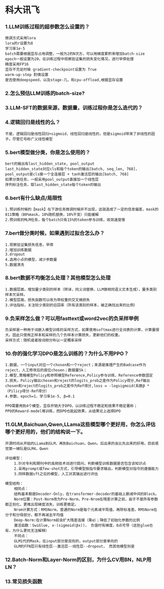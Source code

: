 # 科大讯飞
### 1.LLM训练过程的超参数怎么设置的？
    微调方式采用lora
    lora的r设置为8
    学习率1e-5
    batch需要根据显存占用调整，一般为2的N次方，可以用梯度累积来增加batch-size
    epoch一般设置为20，在训练过程中观察验证集的损失变化情况，进行早停处理
    精度采用FP16
    显存不充足时候 gradient-checkpoint设置为 True
    warm-up-step 酌情设置
    是否使用deepspeed，以及stage-几，和cpu-offload,根据显存设置
### 2.怎么预估LLM训练的batch-size?
    
### 3.LLM-SFT的数据来源，数据量，训练过程你是怎么迭代的？

### 4.逻辑回归是线性的么？
    不是，逻辑回归是线性回归+sigmoid，线性回归是线性的，但是sigmoid带来了非线性的因子。尽管它号称广义线性模型
### 5.bert模型做分类，你是怎么使用的？
    bert的输出有last_hidden_state, pool_output
    last_hidden_state对应cls和每个token的输出[batch, seq_len, 768]，pool_output是cls接一个全连接层 + tanh激活层的输出[batch, 768]
    如果分类任务，一般采用pool_output直接加一个线性层
    序列标注任务，取last_hidden_state每个token的输出
### 6.bert有什么缺点/局限性
    1.预训练时候的【mask】在下游任务微调时候并不出现，这就造成了一定的信息偏差，mask的811策略（80%mask，10%随机替换，10%不变）只能缓解
    2.预训练的MLM任务，每个batch只有15%的token参与训练，收敛速度慢
### 7.bert做分类时候，如果遇到过拟合怎么办？
    1.观察验证集损失信息，早停
    2.增加训练数据
    3.dropout
    4.选用小点的模型，减少参数量
    5.数据清洗
### 8.bert数据不均衡怎么处理？其他模型怎么处理
    1.数据层面，增加量少类别的样本（转译，同义词替换，LLM做相同语义文本生成），量多类别样本欠采样。
    2.模型层面，损失函数可以改为带权重的交叉熵损失
    3.评估指标，关注较少类别的召回率（所有该类别的样本，被正确找出来的比例）
### 9.负采样怎么做？可以用fasttext或word2vec的负采样举例
    负采样是一种用于词嵌入模型训练的采样方式，如果使用softmax进行全词表的计算，计算量很大。因此只使用正样本和采样的几个负样本计算损失，更新他们的权重。
    采样方式：随机或者按词频分布以一定概率采样
### 10.你的强化学习DPO是怎么训练的？为什么不用PPO？
    1.数据，一个input对应一个chosen和一个reject；来源是推理产生的Badcase作为reject，人工修改后的座位chosen；数据量5k；
    2.模型,策略模型Policy和参照模型Reference,Policy参与训练，Reference参数固定
    3.损失，Policy输出chosen和reject的logits_prob之差作为Policy得分,Ref输出chosen和reject的logits_prob之差作为Ref得分,loss = -logsigmoid(系数β * （Pilicy得分-Ref得分）
    4.参数，epoch=1，学习率1e-5, β=0.1

    PPO需要用到4个模型，显存开销大于DPO，以训练过程不稳定和效果不稳定著称；
    PPO的Reward-model难训练，而DPO也能起效果，从结果论上选择DPO

### 11.GLM,Baichuan,Qwen,LLama这些模型哪个更好用，你怎么评估哪个更好用的，他们的结构说一下。
    开源时间从开始的LLama到GLM，再到Baichuan，Qwen。后出来的会比先出来的好用，目前感觉第一梯队是GLM4，Qwen

    评估模型：
        1.针对专利和期刊中的高频技术词进行提问，判断模型训练数据是否包含该知识点
        2.采用prompt或few-shot方式，引导模型按指令要求输出，判断模型对指令的遵循能力
        3.同样数据sft之后的模型，人工对其输出进行评估

    模型结构：
        相同点：
        结构基本都是Decoder-Only，在transformer-decoder的基础上删减中间的Block。
        Norm位置：Post-Norm改为Pre-Norm，Pre-Nrom在残差计算之前，由于不是所有参数都正则化，更难出现梯度消失，训练更稳定。
        Nrom计算方式：RMSNorm，普通的Norm是每个元素减平局值，再除标准差。RMSNorm在分子和分母部分，都不再减去平均值
        Deep-Norm:在计算Norm前会扩大残差连接（乘α）；降低了初始化参数的比例
        激活函数：SwiGlue, x·(sigmoid(βx))， 负值时有梯度，0点可导（这些glue也有，为什么更优无法解释）
        不同点：
        GLM1代的Mask，在input部分是双向的，output部分是单向的
        GLM的FFN层只有线性层--激活层--线性层--dropout， 而其他模型则是

### 12.Batch-Norm和Layer-Norm的区别，为什么CV用BN，NLP用LN？

### 13.常见损失函数